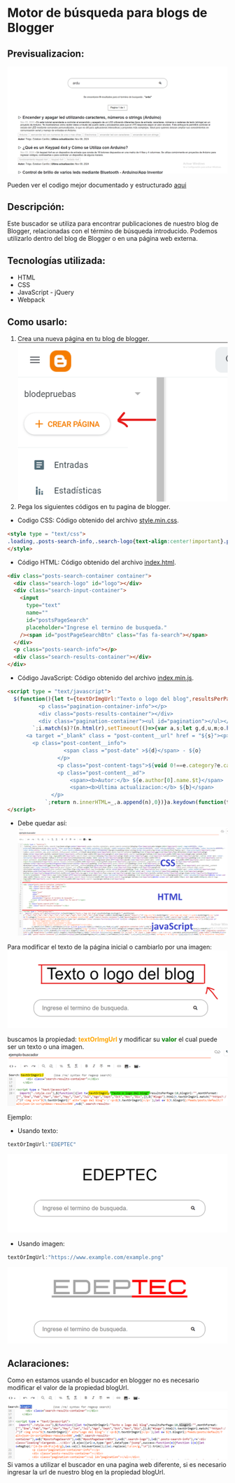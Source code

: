 Motor de búsqueda para blogs de Blogger
=====================================

Previsualizacion:
-----------------

![](./public/preview.png)

Pueden ver el codigo mejor documentado y estructurado [aqui](https://github.com/EstebanCarrilloG/blogger-blog-search-engine/tree/2024-update)

Descripción:
------------

Este buscador se utiliza para encontrar publicaciones de nuestro blog de Blogger, relacionadas con el término de búsqueda introducido. Podemos utilizarlo dentro del blog de Blogger o en una página web externa.

Tecnologías utilizada:
----------------------

*   HTML
*   CSS
*   JavaScript - jQuery
*   Webpack

Como usarlo:
------------

1.  Crea una nueva página en tu blog de blogger. 
![](./public/crear-nueva-pagina.png)
2.  Pega los siguientes códigos en tu pagina de blogger.
* Codigo CSS:
Código obtenido del archivo [style.min.css](./src/style.min.css).
```html
<style type = "text/css">
.loading,.posts-search-info,.search-logo{text-align:center!important}.posts-results-container,.posts-search-container{display:flex!important;min-height:100vh!important}:root{--negro:#393939;--tipo-principal:Helvetica,Arial,sans-serif;--tipo-secundaria:Verdana;--max-width-container:73.125rem;--width-container:95%;--color-primario:#313234;--color-titulos:#313234;--color-secundario:#ff1a00;--color-terciario:#999999;--color-white:white;--color-de-fondo:white;--color-texto-p:#5e5e5e;--bg-navChildren:#fb4834b0}*{margin:0;padding:0;box-sizing:border-box;word-wrap:break-word}body{font-family:var(--tipo-principal)!important}.page-number,.post-content__ad,.post-content__info,a.post-content__url{text-decoration:none!important}.posts-search-container{padding:5rem 0!important;gap:1rem!important;flex-direction:column!important;align-items:center!important;justify-content:center!important}.container{max-width:90%!important;margin:0 auto!important}.search-logo{margin-bottom:3rem!important;width:100%!important;height:max-content;font-size:4rem!important}.search-logo img{width:40%!important}.search-input-container{display:flex!important;align-items:center!important;gap:.2rem!important;justify-content:center!important;border:.125rem solid var(--color-terciario)!important;border-radius:1.875rem!important;transition:box-shadow 180ms ease-in-out!important;margin-bottom:.5rem!important;min-width:50%!important;max-width:90%!important;padding:1rem 2rem!important}.search-input-container input{font-size:1.5rem!important;font-family:inherit!important;background-color:#fff!important;border:none!important;color:var(--color-primario)!important;width:100%!important}.search-input-container input:focus{outline:0!important}.search-results-container{width:100%!important}.loading{font-size:2rem!important}.pagination-container,.pagination-container-info{display:flex!important;justify-content:center!important}span#postPageSearchBtn{cursor:pointer!important;padding:.5rem!important}.posts-search-info{padding:1.8rem 2rem!important}.posts-results-container{flex-direction:column!important;gap:2rem!important}.post-searched__content{display:grid!important;gap:.5rem!important}.post-content-tags,ul#pagination{display:flex!important;gap:.5rem!important}.post-searched__content a{color:var(--color-titulos)!important}a.post-content__url p{font-weight:700!important;font-size:1.7rem!important;line-height:2rem!important;margin-bottom:initial!important}.post-content-tags,.post-date{color:#a3a3a3!important}.post-content-tags{flex-wrap:wrap!important}.tag-text{border:.06rem solid!important;padding:.2rem .5rem!important}a.post-content__url:hover{color:var(--color-texto-p)!important;text-decoration:underline!important}.post-content__info{padding-left:1rem!important}.pagination-container-info p{border:.125rem solid var(--color-terciario)!important;padding:.5rem 1rem!important;margin-bottom:2rem!important}ul#pagination{list-style:none!important;row-gap:1.5rem!important;flex-wrap:wrap!important;margin-top:3rem!important;justify-content:center!important;align-items:center!important}ul#pagination li:before{content:""!important}.page-number{color:#fff!important;background-color:var(--color-terciario)!important;padding:.5rem 1rem!important}.page-li-focus{background:var(--color-secundario)!important}@media screen and (max-width:768px){.search-logo img{width:70%!important}.search-input-container{width:90%!important}.search-logo{margin-bottom:1rem!important}}@media screen and (min-width:768px) and (max-width:1024px){.search-logo img{width:50%!important}.search-input-container{width:80%!important}.search-logo{margin-bottom:2rem!important}}
</style>
```
* Código HTML:
Código obtenido del archivo [index.html](./src/index.html).
```html
<div class="posts-search-container container">
  <div class="search-logo" id="logo"></div>
  <div class="search-input-container">
    <input
      type="text"
      name=""
      id="postsPageSearch"
      placeholder="Ingrese el termino de busqueda."
    /><span id="postPageSearchBtn" class="fas fa-search"></span>
  </div>
  <p class="posts-search-info"></p>
  <div class="search-results-container"></div>
</div>
```
* Código JavaScript:
Código obtenido del archivo [index.min.js](./src/index.min.js).
```html
<script type = "text/javascript">
  $(function(){let t={textOrImgUrl:"Texto o logo del blog",resultsPerPage:10,blogUrl:"",monthFormat:["","Ene","Feb","Mar","Abr","May","Jun","Jul","Ago","Sept","Oct","Nov","Dic",]};$("#logo").html(t.textOrImgUrl.match("^https?://")?`<img src="${t.textOrImgUrl}" alt="Logo del blog">`:`<p>${t.textOrImgUrl}</p>`);let e=`${t.blogUrl}/feeds/posts/default/?alt=json-in-script&max-results=500`,n=$(".search-results-container"),a=$("#postsPageSearch"),s=$("#postPageSearchBtn"),o=$(".search-logo"),l=$(".posts-search-info"),r='<div class="loading">Cargando...</div>';$.ajax({url:e,type:"get",dataType:"jsonp",success:function(e){function i(e){let s=RegExp(/^[A-Za-z0-9\s]+$/g),i=a.val().toLowerCase();(i=i.replace(/\s\s+/g,"\n")).trim();let p=` 
          <p class="pagination-container-info"></p>
          <div class="posts-results-container"></div>
          <div class="pagination-container"><ul id="pagination"></ul></div>
        `;i.match(s)?(n.html(r),setTimeout(()=>{var a,s;let g,d,u,m;o.hide(),n.html(p),a=e.feed,s=i,g=$(".pagination-container-info"),d=$("#pagination"),u=[],(m=a.entry.filter(t=>{let e=t.title.$t.toLowerCase(),n=t.content.$t.toLowerCase().replace(/\n/g,"");return -1!==(u=(u=void 0!==t.category?t.category.map(t=>t.term.toString()):["No tags found"]).toString().toLowerCase()).indexOf(s)?u:-1!==e.indexOf(s)?e:-1!==n.indexOf(s)?n:void 0})).length?(l.html(`Se encontaron <b id = "nResultados">${m.length}</b> resultados para el termino de busqueda : <b>"${s}"</b>`),function e(n){let a=$(".pagination-container-info"),s=$("#pagination"),o=Math.ceil(n.length/t.resultsPerPage);s.html("");for(let l=1;l<=o;l++)s.append('<li ><a href = "#" class = "page-number">'+l+"</a></li>");function i(t){a.html(`<p>Pagina ${t} de ${o}</p>`)}document.querySelectorAll(".page-number").forEach((t,e)=>{let a=$(".posts-results-container");t.onclick=function(){i(e+1),a.html(r),setTimeout(()=>{a.html(""),c(n,e+1)},1e3)}}),i(1)}(m),c(m,1)):(l.html(`No Se encontaron resultados para el termino de busqueda : <b>"${s}"</b>`),g.html(""),d.html(""))},1e3)):(l.text("Error, No se admiten caracteres especiales como terminos de busqueda."),o.show(),n.html(""))}function c(e,n){let a=$(".posts-results-container"),s="",o="";e=e.slice((n-1)*t.resultsPerPage,n*t.resultsPerPage),$(".page-number").removeClass("page-li-focus");let l=$(".page-number")[n-1];$("#pagination li").find(l).addClass("page-li-focus"),e.map(e=>{let n=document.createElement("div");n.classList.add("post-searched__content");let l=$("<div>").html(e.content.$t);o=l.find("p.blog-post-description").text()?l.find("p.blog-post-description").text():"Descripcion del post";for(let r=0;r<e.link.length;r++)if("alternate"==e.link[r].rel){s=e.link[r].href;break}let i=e.published.$t,c=i.substring(0,4),p=i.substring(5,7),g=i.substring(8,10),d=t.monthFormat[parseInt(p,10)]+" "+g+", "+c,u=e.updated.$t,m=u.substring(0,4),h=u.substring(5,7),f=u.substring(8,10),b=t.monthFormat[parseInt(h,10)]+" "+f+", "+m,_=`
      <a target ="_blank" class = "post-content__url" href = "${s}"><p>${e.title.$t}</p></a>
        <p class="post-content__info">
                  <span class ="post-date" >${d}</span> - ${o}
                </p>
                <p class="post-content-tags">${void 0!==e.category?e.category.map(t=>`<span class= "tag-text">${t.term}</span>`).join(""):'<span class= "tag-text">No tags found</span>'}</p>
                <p class="post-content__ad">
                    <span><b>Autor:</b> ${e.author[0].name.$t}</span> |
                    <span><b>Ultima actualizacion:</b> ${b}</span>
              </p>
            `;return n.innerHTML=_,a.append(n),0})}a.keydown(function(t){13===t.keyCode&&i(e)}),s.click(function(){i(e)})},complete:function(){console.log("Done")}})});
</script>  
```
* Debe quedar así:
![image](./public/orden-del-codigo.png)

Para modificar el texto de la página inicial o cambiarlo por una imagen:
![image](./public/modificar-texto-img.png) 

 buscamos la propiedad: <span style="color:orange; font-weight:bold">textOrImgUrl</span> y modificar su <span style="color:green; font-weight:bold">valor</span> el cual puede ser un texto o una imagen.
![imagen](./public/text-or-img.png)

Ejemplo:
* Usando texto:
```javascript	
textOrImgUrl:"EDEPTEC"
```
![imagen](./public/with-text-example.png)
* Usando imagen:
```javascript
textOrImgUrl:"https://www.example.com/example.png"
```
![imagen](./public/with-image-example.png)

Aclaraciones:
----------------------
Como en estamos usando el buscador en blogger no es necesario modificar el valor de la propiedad blogUrl. 
![imagen](./public/blogUrl-not-modified.png)
Si vamos a utilizar el buscador en una pagina web diferente, si es necesario ingresar la url de nuestro blog en la propiedad blogUrl.



